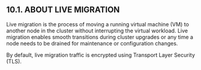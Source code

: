 ## 10.1. ABOUT LIVE MIGRATION

Live migration is the process of moving a running virtual machine (VM) to another node in the cluster without interrupting the virtual workload. Live migration enables smooth transitions during cluster upgrades or any time a node needs to be drained for maintenance or configuration changes.

By default, live migration traffic is encrypted using Transport Layer Security (TLS).

